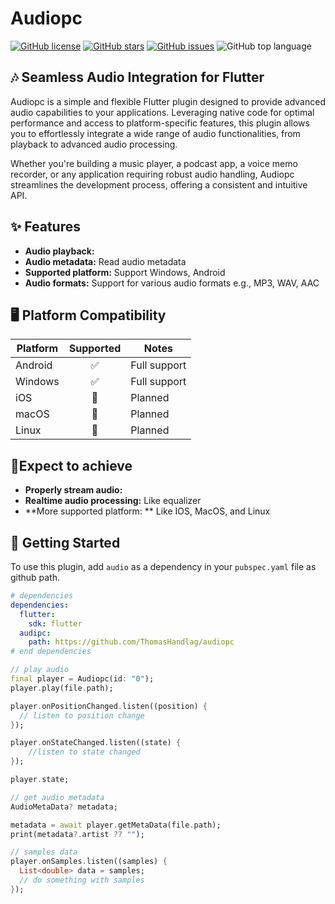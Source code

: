 # Audiopc

[![GitHub license](https://img.shields.io/github/license/ThomasHandlag/audiopc?style=flat-square)](https://github.com/ThomasHandlag/audiopc/blob/main/LICENSE)
[![GitHub stars](https://img.shields.io/github/stars/ThomasHandlag/audiopc?style=flat-square)](https://github.com/ThomasHandlag/audiopc/stargazers)
[![GitHub issues](https://img.shields.io/github/issues/ThomasHandlag/audiopc?style=flat-square)](https://github.com/ThomasHandlag/audiopc/issues)
![GitHub top language](https://img.shields.io/github/languages/top/ThomasHandlag/audiopc)

## 🎶 Seamless Audio Integration for Flutter

Audiopc is a simple and flexible Flutter plugin designed to provide advanced audio capabilities to your applications. Leveraging native code for optimal performance and access to platform-specific features, this plugin allows you to effortlessly integrate a wide range of audio functionalities, from playback to advanced audio processing.

Whether you're building a music player, a podcast app, a voice memo recorder, or any application requiring robust audio handling, Audiopc streamlines the development process, offering a consistent and intuitive API.

## ✨ Features

- **Audio playback:**
- **Audio metadata:** Read audio metadata
- **Supported platform:** Support Windows, Android
- **Audio formats:** Support for various audio formats e.g., MP3, WAV, AAC

## 🖥️ Platform Compatibility

| Platform | Supported | Notes                |
|----------|:---------:|----------------------|
| Android  |    ✅     | Full support         |
| Windows  |    ✅     | Full support         |
| iOS      |    🚧     | Planned              |
| macOS    |    🚧     | Planned              |
| Linux    |    🚧     | Planned  

## 🚧Expect to achieve

- **Properly stream audio:**
- **Realtime audio processing:** Like equalizer
- **More supported platform: ** Like IOS, MacOS, and Linux

## 🚀 Getting Started

To use this plugin, add `audio` as a dependency in your `pubspec.yaml` file as github path.

```yaml
# dependencies
dependencies:
  flutter:
    sdk: flutter
  audipc:
    path: https://github.com/ThomasHandlag/audiopc
# end dependencies
```

```dart
// play audio
final player = Audiopc(id: "0");
player.play(file.path);

player.onPositionChanged.listen((position) {
  // listen to position change
});

player.onStateChanged.listen((state) {
    //listen to state changed
});

player.state;

// get audio metadata
AudioMetaData? metadata;

metadata = await player.getMetaData(file.path);
print(metadata?.artist ?? "");

// samples data
player.onSamples.listen((samples) {
  List<double> data = samples;
  // do something with samples
});
```